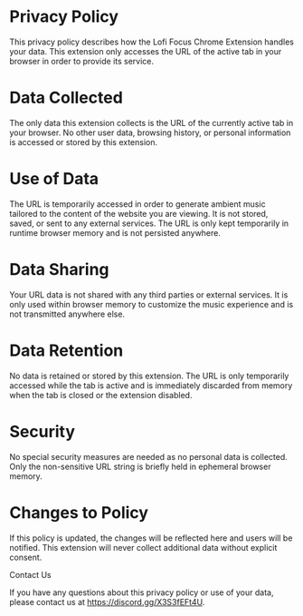 # Privacy Policy

This privacy policy describes how the Lofi Focus Chrome Extension handles your data. This extension only accesses the URL of the active tab in your browser in order to provide its service.

# Data Collected

The only data this extension collects is the URL of the currently active tab in your browser. No other user data, browsing history, or personal information is accessed or stored by this extension.

# Use of Data

The URL is temporarily accessed in order to generate ambient music tailored to the content of the website you are viewing. It is not stored, saved, or sent to any external services. The URL is only kept temporarily in runtime browser memory and is not persisted anywhere.

# Data Sharing

Your URL data is not shared with any third parties or external services. It is only used within browser memory to customize the music experience and is not transmitted anywhere else.

# Data Retention

No data is retained or stored by this extension. The URL is only temporarily accessed while the tab is active and is immediately discarded from memory when the tab is closed or the extension disabled.

# Security

No special security measures are needed as no personal data is collected. Only the non-sensitive URL string is briefly held in ephemeral browser memory.

# Changes to Policy

If this policy is updated, the changes will be reflected here and users will be notified. This extension will never collect additional data without explicit consent.

Contact Us

If you have any questions about this privacy policy or use of your data, please contact us at https://discord.gg/X3S3fEFt4U.
